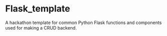 # Flask_template
A hackathon template for common Python Flask functions and components used for making a CRUD backend. 
